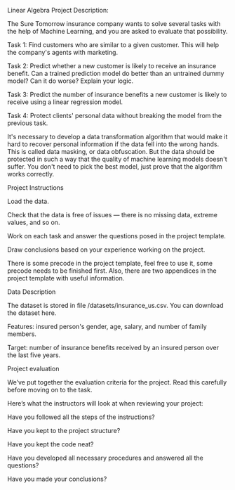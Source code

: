 Linear Algebra Project Description:  

The Sure Tomorrow insurance company wants to solve several tasks with the help of Machine Learning, and you are asked to evaluate that possibility. 

Task 1: Find customers who are similar to a given customer. This will help the company's agents with marketing. 

Task 2: Predict whether a new customer is likely to receive an insurance benefit. Can a trained prediction model do better than an untrained dummy model? Can it do worse? Explain your logic. 

Task 3: Predict the number of insurance benefits a new customer is likely to receive using a linear regression model. 

Task 4: Protect clients' personal data without breaking the model from the previous task. 

It's necessary to develop a data transformation algorithm that would make it hard to recover personal information if the data fell into the wrong hands. This is called data masking, or data obfuscation. But the data should be protected in such a way that the quality of machine learning models doesn't suffer. You don't need to pick the best model, just prove that the algorithm works correctly. 

Project Instructions 

Load the data. 

Check that the data is free of issues — there is no missing data, extreme values, and so on. 

Work on each task and answer the questions posed in the project template. 

Draw conclusions based on your experience working on the project. 

There is some precode in the project template, feel free to use it, some precode needs to be finished first. Also, there are two appendices in the project template with useful information. 

Data Description 

The dataset is stored in file /datasets/insurance_us.csv. You can download the dataset here. 

Features: insured person's gender, age, salary, and number of family members. 

Target: number of insurance benefits received by an insured person over the last five years. 

Project evaluation 

We’ve put together the evaluation criteria for the project. Read this carefully before moving on to the task. 

Here’s what the instructors will look at when reviewing your project: 

Have you followed all the steps of the instructions? 

Have you kept to the project structure? 

Have you kept the code neat? 

Have you developed all necessary procedures and answered all the questions? 

Have you made your conclusions? 
